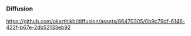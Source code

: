 ### Diffusion

https://github.com/okarthikb/diffusion/assets/86470305/0b9c79df-6146-422f-b67e-2db52133eb92
